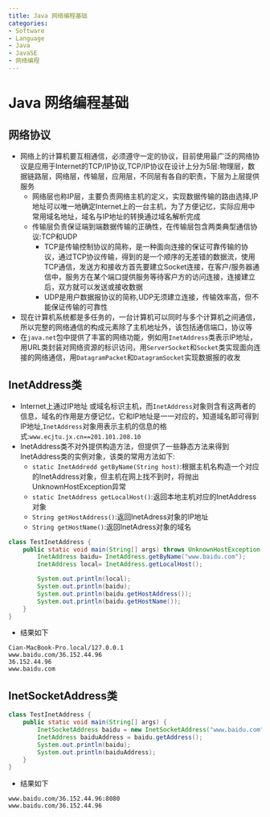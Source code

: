 ```yaml
---
title: Java 网络编程基础
categories:
- Software
- Language
- Java
- JavaSE
- 网络编程
---
```

# Java 网络编程基础

## 网络协议

- 网络上的计算机要互相通信，必须遵守一定的协议，目前使用最广泛的网络协议是应用于Internet的TCP/IP协议,TCP/IP协议在设计上分为5层:物理层，数据链路层，网络层，传输层，应用层，不同层有各自的职责，下层为上层提供服务
    - 网络层也称IP层，主要负责网络主机的定义，实现数据传输的路由选择,IP地址可以唯一地确定Internet上的一台主机，为了方便记忆，实际应用中常用域名地址，域名与IP地址的转换通过域名解析完成
    - 传输层负责保证端到端数据传输的正确性，在传输层包含两类典型通信协议:TCP和UDP
        - TCP是传输控制协议的简称，是一种面向连接的保证可靠传输的协议，通过TCP协议传输，得到的是一个顺序的无差错的数据流，使用TCP通信，发送方和接收方首先要建立Socket连接，在客户/服务器通信中，服务方在某个端口提供服务等待客户方的访问连接，连接建立后，双方就可以发送或接收数据
        - UDP是用户数据报协议的简称,UDP无须建立连接，传输效率高，但不能保证传输的可靠性
- 现在计算机系统都是多任务的，一台计算机可以同时与多个计算机之间通信，所以完整的网络通信的构成元素除了主机地址外，该包括通信端口，协议等
- 在`java.net`包中提供了丰富的网络功能，例如用`InetAddress`类表示IP地址，用URL类封装对网络资源的标识访问，用`ServerSocket`和`Socket`类实现面向连接的网络通信，用`DatagramPacket`和`DatagramSocket`实现数据报的收发

## InetAddress类

- Internet上通过IP地址 或域名标识主机，而`InetAddress`对象则含有这两者的信息，域名的作用是方便记忆，它和IP地址是一一对应的，知道域名即可得到IP地址,`InetAddress`对象用表示主机的信息的格式:`www.ecjtu.jx.cn==201.101.208.10`
- InetAddress类不对外提供构造方法，但提供了一些静态方法来得到InetAddress类的实例对象，该类的常用方法如下:
    - `static InetAddredd getByName(String host)`:根据主机名构造一个对应的InetAddress对象，但主机在网上找不到时，将抛出UnknownHostException异常
    - `static InetAddress getLocalHost()`:返回本地主机对应的InetAddress对象
    - `String getHostAddress()`:返回InetAdress对象的IP地址
    - `String getHostName()`:返回InetAdress对象的域名

```java
class TestInetAddress {
    public static void main(String[] args) throws UnknownHostException {
        InetAddress baidu= InetAddress.getByName("www.baidu.com");
        InetAddress local= InetAddress.getLocalHost();

        System.out.println(local);
        System.out.println(baidu);
        System.out.println(baidu.getHostAddress());
        System.out.println(baidu.getHostName());
    }
}
```

- 结果如下

```
Cian-MacBook-Pro.local/127.0.0.1
www.baidu.com/36.152.44.96
36.152.44.96
www.baidu.com
```

## InetSocketAddress类

```java
class TestInetAddress {
    public static void main(String[] args) {
        InetSocketAddress baidu = new InetSocketAddress("www.baidu.com", 8080);
        InetAddress baiduAddress = baidu.getAddress();
        System.out.println(baidu);
        System.out.println(baiduAddress);
    }
}
```

- 结果如下

```
www.baidu.com/36.152.44.96:8080
www.baidu.com/36.152.44.96
```

